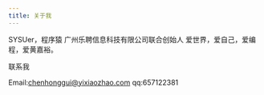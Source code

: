 ```yaml
---
title: 关于我
---
```


SYSUer，程序猿
广州乐聘信息科技有限公司联合创始人
爱世界，爱自己，爱编程，爱黄嘉裕。

联系我

Email:chenhonggui@yixiaozhao.com
qq:657122381

